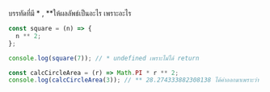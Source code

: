 บรรทัดที่มี \* , \*\*ให้ผลลัพธ์เป็นอะไร เพราะอะไร

```js
const square = (n) => {
  n ** 2;
};

console.log(square(7)); // * undefined เพราะไม่ได้ return
```

```js
const calcCircleArea = (r) => Math.PI * r ** 2;
console.log(calcCircleArea(3)); // ** 28.274333882308138 ได้ค่าออกมาเพราะว่า หากอยู่บรรทัดเดียวกันไม่จำเป็นต้อง return
```
